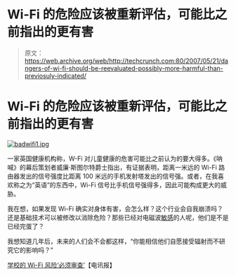 # Wi-Fi 的危险应该被重新评估，可能比之前指出的更有害

> 原文：<https://web.archive.org/web/http://techcrunch.com:80/2007/05/21/dangers-of-wi-fi-should-be-reevaluated-possibly-more-harmful-than-previosuly-indicated/>

# Wi-Fi 的危险应该被重新评估，可能比之前指出的更有害

[![badwifi1.jpg](img/92f6c12e20f1ad33d0602028000f3956.png)](https://web.archive.org/web/20210228201546/https://beta.techcrunch.com/wp-content/uploads/2007/05/badwifi1.jpg "badwifi1.jpg")

一家英国健康机构称，W-Fi 对儿童健康的危害可能比之前认为的要大得多。《呐喊》的幕后策划者威廉·斯图尔特爵士指出，有证据表明，距离一米远的 Wi-Fi 路由器发出的信号强度比距离 100 米远的手机发射塔发出的信号强。或者，在我喜欢称之为“英语”的东西中，Wi-Fi 信号比手机信号强得多，因此可能构成更大的威胁。

我在想，如果发现 Wi-Fi 确实对身体有害，会怎么样？这个行业会自我崩溃吗？还是基础技术可以被修改以消除危险？那些已经对电磁波[敏感](https://web.archive.org/web/20210228201546/http://crunchgear.com/2007/04/27/electrically-sensitive-people-reach-out-tell-us-to-cut-back-on-the-wi-fi-cellphones/)的人呢，他们是不是已经完蛋了？

我想知道几年后，未来的人们会不会都这样，“你能相信他们自愿接受辐射而不研究它的影响吗？”

[学校的 Wi-Fi 风险‘必须审查’](https://web.archive.org/web/20210228201546/http://www.telegraph.co.uk/news/main.jhtml;jsessionid=PDE5M33FHNW0HQFIQMFSFFWAVCBQ0IV0?xml=/news/2007/05/21/nwifi21.xml)【电讯报】